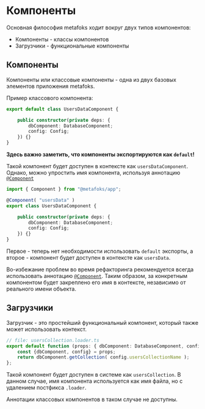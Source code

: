 # Компоненты

Основная философия metafoks ходит вокруг двух типов компонентов:

- Компоненты - классы компонентов
- Загрузчики - функциональные компоненты

## Компоненты

Компоненты или классовые компоненты - одна из двух базовых элементов приложения metafoks.

Пример классового компонента:

```typescript
export default class UsersDataComponent {

    public constructor(private deps: {
        dbComponent: DatabaseComponent;
        config: Config;
    }) {}
}
```

**Здесь важно заметить, что компоненты экспортируются как `default`!**

Такой компонент будет доступен в контексте как `usersDataComponent`. Однако, можно упростить имя компонента,
используя аннотацию [`@Component`](annotations.md#аннотации-компонентов)

```typescript
import { Component } from "@metafoks/app";

@Component( "usersData" )
export class UsersDataComponent {

    public constructor(private deps: {
        dbComponent: DatabaseComponent;
        config: Config;
    }) {}
}
```

Первое - теперь нет необходимости использовать `default` экспорты, а второе - компонент будет доступен в контексте
как `usersData`.

Во-избежание проблем во время рефакторинга рекомендуется всегда использовать
аннотацию [`@Component`](annotations.md#аннотации-компонентов).
Таким образом, за конкретным компонентом будет закреплено его имя в контексте, независимо от реального имени объекта.

## Загрузчики

Загрузчик - это простейший функциональный компонент, который также может использовать контекст.

```typescript
// file: usersCollection.loader.ts
export default function (props: { dbComponent: DatabaseComponent, config: Config }) {
    const {dbComponent, config} = props;
    return dbComponent.getCollection( config.usersCollectionName );
};
```

Такой компонент будет доступен в системе как `usersCollection`. В данном случае, имя компонента используется как имя
файла, но с удалением постфикса `.loader`.

Аннотации классовых компонентов в таком случае не доступны.